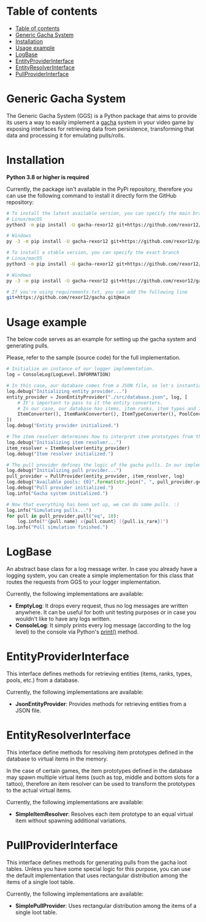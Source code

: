 # Table of contents
- [Table of contents](#table-of-contents)
- [Generic Gacha System](#generic-gacha-system)
- [Installation](#installation)
- [Usage example](#usage-example)
- [LogBase](#logbase)
- [EntityProviderInterface](#entityproviderinterface)
- [EntityResolverInterface](#entityresolverinterface)
- [PullProviderInterface](#pullproviderinterface)

# Generic Gacha System

The Generic Gacha System (GGS) is a Python package that aims to provide its users a way to easily implement a [gacha](https://en.wikipedia.org/wiki/Gacha_game) system in your video game by exposing interfaces for retrieving data from persistence, transforming that data and processing it for emulating pulls/rolls.

# Installation

**Python 3.8 or higher is required**

Currently, the package isn't available in the PyPi repository, therefore you can use the following command to install it directly form the GitHub repository:

```sh
# To install the latest available version, you can specify the main branch
# Linux/macOS
python3 -m pip install -U gacha-rexor12 git+https://github.com/rexor12/gacha.git@main

# Windows
py -3 -m pip install -U gacha-rexor12 git+https://github.com/rexor12/gacha.git@main

# To install a stable version, you can specify the exact branch
# Linux/macOS
python3 -m pip install -U gacha-rexor12 git+https://github.com/rexor12/gacha.git@develop/2.0

# Windows
py -3 -m pip install -U gacha-rexor12 git+https://github.com/rexor12/gacha.git@develop/2.0

# If you're using requirements.txt, you can add the following line
git+https://github.com/rexor12/gacha.git@main
```

# Usage example

The below code serves as an example for setting up the gacha system and generating pulls.

Please, refer to the sample (source code) for the full implementation.

```python
# Initialize an instance of our logger implementation.
log = ConsoleLog(LogLevel.INFORMATION)

# In this case, our database comes from a JSON file, so let's instantiate the JsonEntityProvider.
log.debug("Initializing entity provider...")
entity_provider = JsonEntityProvider("./src/database.json", log, [
    # It's important to pass to it the entity converters.
    # In our case, our database has items, item ranks, item types and item pools.
    ItemConverter(), ItemRankConverter(), ItemTypeConverter(), PoolConverter()
])
log.debug("Entity provider initialized.")

# The item resolver determines how to interpret item prototypes from the database.
log.debug("Initializing item resolver...")
item_resolver = ItemResolver(entity_provider)
log.debug("Item resolver initialized.")

# The pull provider defines the logic of the gacha pulls. In our implementation, it takes the entity provider and the item resolver to construct its item pools.
log.debug("Initializing pull provider...")
pull_provider = PullProvider(entity_provider, item_resolver, log)
log.debug("Available pools: {0}".format(str.join(", ", pull_provider.get_pool_codes())))
log.debug("Pull provider initialized.")
log.info("Gacha system initialized.")

# Now that everything has been set up, we can do some pulls. :)
log.info("Simulating pulls...")
for pull in pull_provider.pull("eq", 10):
    log.info(f"{pull.name} x{pull.count} ({pull.is_rare})")
log.info("Pull simulation finished.")
```

# LogBase

An abstract base class for a log message writer. In case you already have a logging system, you can create a simple implementation for this class that routes the requests from GGS to your logger implementation.

Currently, the following implementations are available:
- **EmptyLog**: It drops every request, thus no log messages are written anywhere. It can be useful for both unit testing purposes or in case you wouldn't like to have any logs written.
- **ConsoleLog**: It simply prints every log message (according to the log level) to the console via Python's [print()](https://docs.python.org/3/library/functions.html#print) method.

# EntityProviderInterface

This interface defines methods for retrieving entities (items, ranks, types, pools, etc.) from a database.

Currently, the following implementations are available:
- **JsonEntityProvider**: Provides methods for retrieving entities from a JSON file.

# EntityResolverInterface

This interface define methods for resolving item prototypes defined in the database to virtual items in the memory.

In the case of certain games, the item prototypes defined in the database may spawn multiple virtual items (such as top, middle and bottom slots for a tattoo), therefore an item resolver can be used to transform the prototypes to the actual virtual items.

Currently, the following implementations are available:
- **SimpleItemResolver**: Resolves each item prototype to an equal virtual item without spawning additional variations.

# PullProviderInterface

This interface defines methods for generating pulls from the gacha loot tables. Unless you have some special logic for this purpose, you can use the default implementation that uses rectangular distribution among the items of a single loot table.

Currently, the following implementations are available:
- **SimplePullProvider**: Uses rectangular distribution among the items of a single loot table.